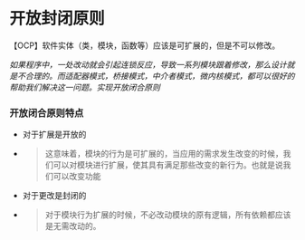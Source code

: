 # 开放封闭原则

【OCP】软件实体（类，模块，函数等）应该是可扩展的，但是不可以修改。

*如果程序中，一处改动就会引起连锁反应，导致一系列模块跟着修改，那么设计就是不合理的。而适配器模式，桥接模式，中介者模式，微内核模式，都可以很好的帮助我们解决这一问题。实现开放闭合原则*

### 开放闭合原则特点
- 对于扩展是开放的
- > 这意味着，模块的行为是可扩展的，当应用的需求发生改变的时候，我们可以对模块进行扩展，使其具有满足那些改变的新行为。也就是说我们可以改变功能
- 对于更改是封闭的
- > 对于模块行为扩展的时候，不必改动模块的原有逻辑，所有依赖都应该是无需改动的。
